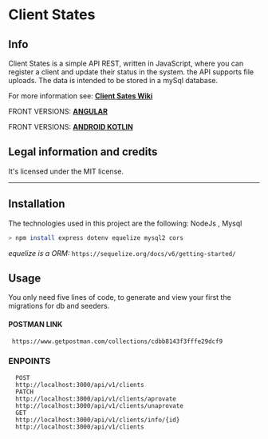 # Client States

## Info 

Client States is a simple API REST, written in JavaScript, 
where you can register a client and update their status in the system. the API supports file uploads. The data is intended to be stored in a mySql database. 

For more information see:
[**Client Sates Wiki**](https://github.com/RogelioBeristain/stateClientsApi/wiki)

FRONT VERSIONS:
[**ANGULAR**](https://github.com/RogelioBeristain/ClientSatesAngular)

FRONT VERSIONS:
[**ANDROID KOTLIN**](#)

## Legal information and credits

It's licensed under the MIT license.


* * *


## Installation


The technologies used in this project are the following:
NodeJs , Mysql
```bash
> npm install express dotenv equelize mysql2 cors
```



*equelize is a ORM:* `https://sequelize.org/docs/v6/getting-started/`




## Usage

You only need five lines of code, to generate and view your first the migrations for db and seeders.

#### POSTMAN LINK
```
 https://www.getpostman.com/collections/cdbb8143f3fffe29dcf9
```
### ENPOINTS
```
  POST
  http://localhost:3000/api/v1/clients
  PATCH
  http://localhost:3000/api/v1/clients/aprovate  
  http://localhost:3000/api/v1/clients/unaprovate 
  GET
  http://localhost:3000/api/v1/clients/info/{id} 
  http://localhost:3000/api/v1/clients
  
```

